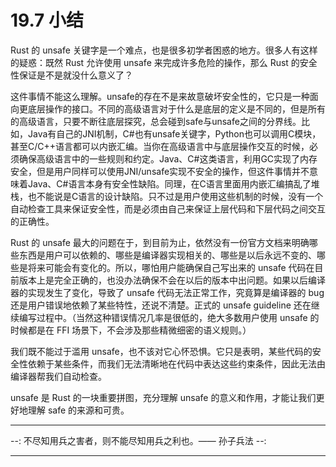 # 19.7 小结

Rust 的 unsafe 关键字是一个难点，也是很多初学者困惑的地方。很多人有这样的疑惑：既然 Rust 允许使用 unsafe 来完成许多危险的操作，那么 Rust 的安全性保证是不是就没什么意义了？

这件事情不能这么理解。unsafe的存在不是来故意破坏安全性的，它只是一种面向更底层操作的接口。不同的高级语言对于什么是底层的定义是不同的，但是所有的高级语言，只要不断往底层探究，总会碰到safe与unsafe之间的分界线。比如，Java有自己的JNI机制，C#也有unsafe关键字，Python也可以调用C模块，甚至C/C++语言都可以内嵌汇编。当你在高级语言中与底层操作交互的时候，必须确保高级语言中的一些规则和约定。Java、C#这类语言，利用GC实现了内存安全，但是用户同样可以使用JNI/unsafe实现不安全的操作，但这件事情并不意味着Java、C#语言本身有安全性缺陷。同理，在C语言里面用内嵌汇编搞乱了堆栈，也不能说是C语言的设计缺陷。只不过是用户使用这些机制的时候，没有一个自动检查工具来保证安全性，而是必须由自己来保证上层代码和下层代码之间交互的正确性。

Rust 的 unsafe 最大的问题在于，到目前为止，依然没有一份官方文档来明确哪些东西是用户可以依赖的、哪些是编译器实现相关的、哪些是以后永远不变的、哪些是将来可能会有变化的。所以，哪怕用户能确保自己写出来的 unsafe 代码在目前版本上是完全正确的，也没办法确保不会在以后的版本中出问题。如果以后编译器的实现发生了变化，导致了 unsafe 代码无法正常工作，究竟算是编译器的 bug 还是用户错误地依赖了某些特性，还说不清楚。正式的 unsafe guideline 还在继续编写过程中。（当然这种错误情况几率是很低的，绝大多数用户使用 unsafe 的时候都是在 FFI 场景下，不会涉及那些精微细密的语义规则。）

我们既不能过于滥用 unsafe，也不该对它心怀恐惧。它只是表明，某些代码的安全性依赖于某些条件，而我们无法清晰地在代码中表达这些约束条件，因此无法由编译器帮我们自动检查。

unsafe 是 Rust 的一块重要拼图，充分理解 unsafe 的意义和作用，才能让我们更好地理解 safe 的来源和可贵。

---

--:
不尽知用兵之害者，则不能尽知用兵之利也。—— 孙子兵法
--:

---
